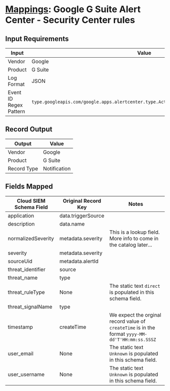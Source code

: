 # [Mappings](README.md): Google G Suite Alert Center - Security Center rules

## Input Requirements

|Input|Value|
|-----|-----|
|Vendor|Google|
|Product|G Suite|
|Log Format|JSON|
|Event ID Regex Pattern|`type.googleapis.com/google.apps.alertcenter.type.ActivityRule\|alert_center.ActivityRule`|

## Record Output

|Output|Value|
|------|-----|
|Vendor|Google|
|Product|G Suite|
|Record Type|Notification|

## Fields Mapped

|Cloud SIEM Schema Field|Original Record Key|Notes|
|-----------------------|-------------------|-----|
|application|data.triggerSource||
|description|data.name||
|normalizedSeverity|metadata.severity|This is a lookup field. More info to come in the catalog later...|
|severity|metadata.severity||
|sourceUid|metadata.alertId||
|threat_identifier|source||
|threat_name|type||
|threat_ruleType|None|The static text `direct` is populated in this schema field.|
|threat_signalName|type||
|timestamp|createTime|We expect the orginal record value of `createTime` is in the format `yyyy-MM-dd'T'HH:mm:ss.SSSZ`|
|user_email|None|The static text `Unknown` is populated in this schema field.|
|user_username|None|The static text `Unknown` is populated in this schema field.|

